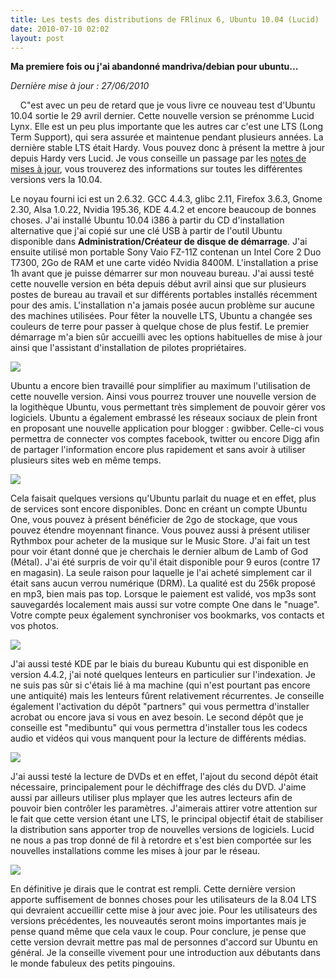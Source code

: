 ```yaml
---
title: Les tests des distributions de FRlinux 6, Ubuntu 10.04 (Lucid)
date: 2010-07-10 02:02
layout: post
---
```


<div>

**Ma premiere fois ou j'ai abandonné mandriva/debian pour ubuntu...**

</div>

*Dernière mise à jour : 27/06/2010*

<div id="content">

    C"est avec un peu de retard que je vous livre ce nouveau test
d'Ubuntu 10.04 sortie le 29 avril dernier. Cette nouvelle version se
prénomme Lucid Lynx. Elle est un peu plus importante que les autres car
c'est une LTS (Long Term Support), qui sera assurée et maintenue pendant
plusieurs années. La dernière stable LTS était Hardy. Vous pouvez donc à
présent la mettre à jour depuis Hardy vers Lucid. Je vous conseille un
passage par les [notes de mises à
jour](https://help.ubuntu.com/community/UpgradeNotes), vous trouverez
des informations sur toutes les différentes versions vers la 10.04.

Le noyau fourni ici est un 2.6.32. GCC 4.4.3, glibc 2.11, Firefox 3.6.3,
Gnome 2.30, Alsa 1.0.22, Nvidia 195.36, KDE 4.4.2 et encore beaucoup de
bonnes choses. J'ai installé Ubuntu 10.04 i386 à partir du CD
d'installation alternative que j'ai copié sur une clé USB à partir de
l'outil Ubuntu disponible dans **Administration/Créateur de disque de
démarrage**. J'ai ensuite utilisé mon portable Sony Vaio FZ-11Z contenan
un Intel Core 2 Duo T7300, 2Go de RAM et une carte vidéo Nvidia 8400M.
L'installation a prise 1h avant que je puisse démarrer sur mon nouveau
bureau. J'ai aussi testé cette nouvelle version en béta depuis début
avril ainsi que sur plusieurs postes de bureau au travail et sur
différents portables installés récemment pour des amis. L'installation
n'a jamais posée aucun problème sur aucune des machines utilisées. Pour
fêter la nouvelle LTS, Ubuntu a changée ses couleurs de terre pour
passer à quelque chose de plus festif. Le premier démarrage m'a bien sûr
accueilli avec les options habituelles de mise à jour ainsi que
l'assistant d'installation de pilotes propriétaires.

[![](http://frlinux.net/pictures/linux/ubuntu_1004_01s.png)](http://frlinux.net/pictures/linux/ubuntu_1004_01.png)

Ubuntu a encore bien travaillé pour simplifier au maximum l'utilisation
de cette nouvelle version. Ainsi vous pourrez trouver une nouvelle
version de la logithèque Ubuntu, vous permettant très simplement de
pouvoir gérer vos logiciels. Ubuntu a également embrassé les réseaux
sociaux de plein front en proposant une nouvelle application pour
blogger : gwibber. Celle-ci vous permettra de connecter vos comptes
facebook, twitter ou encore Digg afin de partager l'information encore
plus rapidement et sans avoir à utiliser plusieurs sites web en même
temps.

[![](http://frlinux.net/pictures/linux/ubuntu_1004_02s.png)](http://frlinux.net/pictures/linux/ubuntu_1004_02.png)

Cela faisait quelques versions qu'Ubuntu parlait du nuage et en effet,
plus de services sont encore disponibles. Donc en créant un compte
Ubuntu One, vous pouvez à présent bénéficier de 2go de stockage, que
vous pouvez étendre moyennant finance. Vous pouvez aussi à présent
utiliser Rythmbox pour acheter de la musique sur le Music Store. J'ai
fait un test pour voir étant donné que je cherchais le dernier album de
Lamb of God (Métal). J'ai été surpris de voir qu'il était disponible
pour 9 euros (contre 17 en magasin). La seule raison pour laquelle je
l'ai acheté simplement car il était sans aucun verrou numérique (DRM).
La qualité est du 256k proposé en mp3, bien mais pas top. Lorsque le
paiement est validé, vos mp3s sont sauvegardés localement mais aussi sur
votre compte One dans le "nuage". Votre compte peux également
synchroniser vos bookmarks, vos contacts et vos photos.

[![](http://frlinux.net/pictures/linux/ubuntu_1004_03s.png)](http://frlinux.net/pictures/linux/ubuntu_1004_03.png)

J'ai aussi testé KDE par le biais du bureau Kubuntu qui est disponible
en version 4.4.2, j'ai noté quelques lenteurs en particulier sur
l'indexation. Je ne suis pas sûr si c'étais lié à ma machine (qui n'est
pourtant pas encore une antiquité) mais les lenteurs fûrent relativement
récurrentes. Je conseille également l'activation du dépôt "partners" qui
vous permettra d'installer acrobat ou encore java si vous en avez
besoin. Le second dépôt que je conseille est "medibuntu" qui vous
permettra d'installer tous les codecs audio et vidéos qui vous manquent
pour la lecture de différents médias.

[![](http://frlinux.net/pictures/linux/ubuntu_1004_04s.png)](http://frlinux.net/pictures/linux/ubuntu_1004_04.png)

J'ai aussi testé la lecture de DVDs et en effet, l'ajout du second dépôt
était nécessaire, principalement pour le déchiffrage des clés du DVD.
J'aime aussi par ailleurs utiliser plus mplayer que les autres lecteurs
afin de pouvoir bien contrôler les paramètres. J'aimerais attirer votre
attention sur le fait que cette version étant une LTS, le principal
objectif était de stabiliser la distribution sans apporter trop de
nouvelles versions de logiciels. Lucid ne nous a pas trop donné de fil à
retordre et s'est bien comportée sur les nouvelles installations comme
les mises à jour par le réseau.

[![](http://frlinux.net/pictures/linux/ubuntu_1004_05s.png)](http://frlinux.net/pictures/linux/ubuntu_1004_05.png)

En définitive je dirais que le contrat est rempli. Cette dernière
version apporte suffisement de bonnes choses pour les utilisateurs de la
8.04 LTS qui devraient accueillir cette mise à jour avec joie. Pour les
utilisateurs des versions précédentes, les nouveautés seront moins
importantes mais je pense quand même que cela vaux le coup. Pour
conclure, je pense que cette version devrait mettre pas mal de personnes
d'accord sur Ubuntu en général. Je la conseille vivement pour une
introduction aux débutants dans le monde fabuleux des petits pingouins.

</div>
